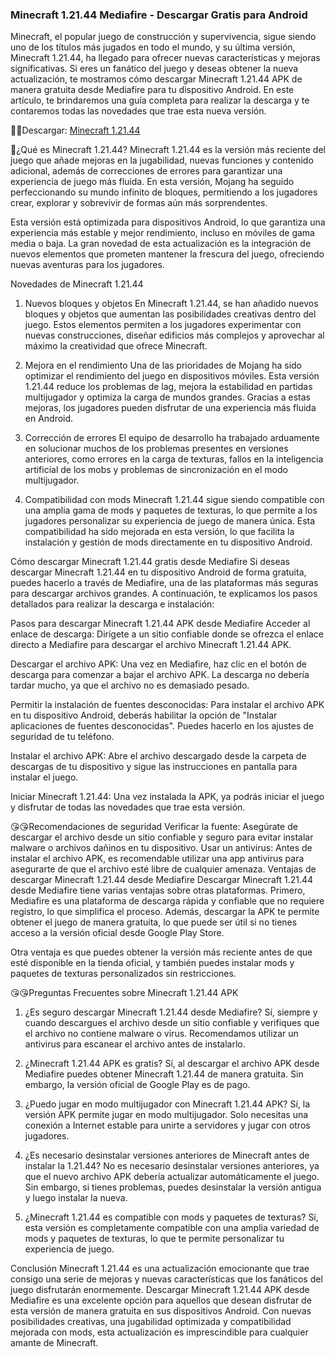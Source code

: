 ### Minecraft 1.21.44 Mediafire - Descargar Gratis para Android 
Minecraft, el popular juego de construcción y supervivencia, sigue siendo uno de los títulos más jugados en todo el mundo, y su última versión, Minecraft 1.21.44, ha llegado para ofrecer nuevas características y mejoras significativas. Si eres un fanático del juego y deseas obtener la nueva actualización, te mostramos cómo descargar Minecraft 1.21.44 APK de manera gratuita desde Mediafire para tu dispositivo Android. En este artículo, te brindaremos una guía completa para realizar la descarga y te contaremos todas las novedades que trae esta nueva versión.

🌻🌻Descargar: [Minecraft 1.21.44](https://apktoca.com)

📍¿Qué es Minecraft 1.21.44?
Minecraft 1.21.44 es la versión más reciente del juego que añade mejoras en la jugabilidad, nuevas funciones y contenido adicional, además de correcciones de errores para garantizar una experiencia de juego más fluida. En esta versión, Mojang ha seguido perfeccionando su mundo infinito de bloques, permitiendo a los jugadores crear, explorar y sobrevivir de formas aún más sorprendentes.

Esta versión está optimizada para dispositivos Android, lo que garantiza una experiencia más estable y mejor rendimiento, incluso en móviles de gama media o baja. La gran novedad de esta actualización es la integración de nuevos elementos que prometen mantener la frescura del juego, ofreciendo nuevas aventuras para los jugadores.

Novedades de Minecraft 1.21.44
1. Nuevos bloques y objetos
En Minecraft 1.21.44, se han añadido nuevos bloques y objetos que aumentan las posibilidades creativas dentro del juego. Estos elementos permiten a los jugadores experimentar con nuevas construcciones, diseñar edificios más complejos y aprovechar al máximo la creatividad que ofrece Minecraft.

2. Mejora en el rendimiento
Una de las prioridades de Mojang ha sido optimizar el rendimiento del juego en dispositivos móviles. Esta versión 1.21.44 reduce los problemas de lag, mejora la estabilidad en partidas multijugador y optimiza la carga de mundos grandes. Gracias a estas mejoras, los jugadores pueden disfrutar de una experiencia más fluida en Android.

3. Corrección de errores
El equipo de desarrollo ha trabajado arduamente en solucionar muchos de los problemas presentes en versiones anteriores, como errores en la carga de texturas, fallos en la inteligencia artificial de los mobs y problemas de sincronización en el modo multijugador.

4. Compatibilidad con mods
Minecraft 1.21.44 sigue siendo compatible con una amplia gama de mods y paquetes de texturas, lo que permite a los jugadores personalizar su experiencia de juego de manera única. Esta compatibilidad ha sido mejorada en esta versión, lo que facilita la instalación y gestión de mods directamente en tu dispositivo Android.

Cómo descargar Minecraft 1.21.44 gratis desde Mediafire
Si deseas descargar Minecraft 1.21.44 en tu dispositivo Android de forma gratuita, puedes hacerlo a través de Mediafire, una de las plataformas más seguras para descargar archivos grandes. A continuación, te explicamos los pasos detallados para realizar la descarga e instalación:

Pasos para descargar Minecraft 1.21.44 APK desde Mediafire
Acceder al enlace de descarga: Dirígete a un sitio confiable donde se ofrezca el enlace directo a Mediafire para descargar el archivo Minecraft 1.21.44 APK.

Descargar el archivo APK: Una vez en Mediafire, haz clic en el botón de descarga para comenzar a bajar el archivo APK. La descarga no debería tardar mucho, ya que el archivo no es demasiado pesado.

Permitir la instalación de fuentes desconocidas: Para instalar el archivo APK en tu dispositivo Android, deberás habilitar la opción de "Instalar aplicaciones de fuentes desconocidas". Puedes hacerlo en los ajustes de seguridad de tu teléfono.

Instalar el archivo APK: Abre el archivo descargado desde la carpeta de descargas de tu dispositivo y sigue las instrucciones en pantalla para instalar el juego.

Iniciar Minecraft 1.21.44: Una vez instalada la APK, ya podrás iniciar el juego y disfrutar de todas las novedades que trae esta versión.

😘😘Recomendaciones de seguridad
Verificar la fuente: Asegúrate de descargar el archivo desde un sitio confiable y seguro para evitar instalar malware o archivos dañinos en tu dispositivo.
Usar un antivirus: Antes de instalar el archivo APK, es recomendable utilizar una app antivirus para asegurarte de que el archivo esté libre de cualquier amenaza.
Ventajas de descargar Minecraft 1.21.44 desde Mediafire
Descargar Minecraft 1.21.44 desde Mediafire tiene varias ventajas sobre otras plataformas. Primero, Mediafire es una plataforma de descarga rápida y confiable que no requiere registro, lo que simplifica el proceso. Además, descargar la APK te permite obtener el juego de manera gratuita, lo que puede ser útil si no tienes acceso a la versión oficial desde Google Play Store.

Otra ventaja es que puedes obtener la versión más reciente antes de que esté disponible en la tienda oficial, y también puedes instalar mods y paquetes de texturas personalizados sin restricciones.

😘😘Preguntas Frecuentes sobre Minecraft 1.21.44 APK
1. ¿Es seguro descargar Minecraft 1.21.44 desde Mediafire?
Sí, siempre y cuando descargues el archivo desde un sitio confiable y verifiques que el archivo no contiene malware o virus. Recomendamos utilizar un antivirus para escanear el archivo antes de instalarlo.

2. ¿Minecraft 1.21.44 APK es gratis?
Sí, al descargar el archivo APK desde Mediafire puedes obtener Minecraft 1.21.44 de manera gratuita. Sin embargo, la versión oficial de Google Play es de pago.

3. ¿Puedo jugar en modo multijugador con Minecraft 1.21.44 APK?
Sí, la versión APK permite jugar en modo multijugador. Solo necesitas una conexión a Internet estable para unirte a servidores y jugar con otros jugadores.

4. ¿Es necesario desinstalar versiones anteriores de Minecraft antes de instalar la 1.21.44?
No es necesario desinstalar versiones anteriores, ya que el nuevo archivo APK debería actualizar automáticamente el juego. Sin embargo, si tienes problemas, puedes desinstalar la versión antigua y luego instalar la nueva.

5. ¿Minecraft 1.21.44 es compatible con mods y paquetes de texturas?
Sí, esta versión es completamente compatible con una amplia variedad de mods y paquetes de texturas, lo que te permite personalizar tu experiencia de juego.

Conclusión
Minecraft 1.21.44 es una actualización emocionante que trae consigo una serie de mejoras y nuevas características que los fanáticos del juego disfrutarán enormemente. Descargar Minecraft 1.21.44 APK desde Mediafire es una excelente opción para aquellos que desean disfrutar de esta versión de manera gratuita en sus dispositivos Android. Con nuevas posibilidades creativas, una jugabilidad optimizada y compatibilidad mejorada con mods, esta actualización es imprescindible para cualquier amante de Minecraft.
